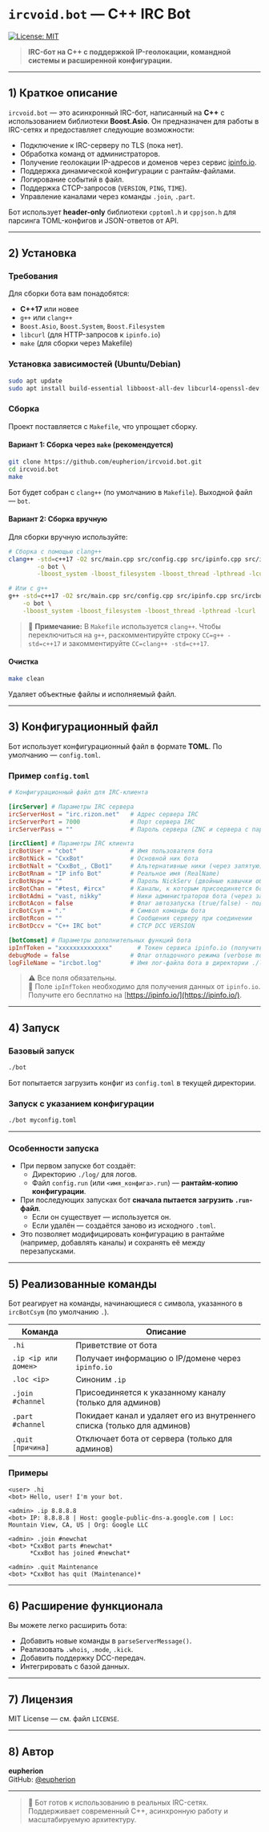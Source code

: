# `ircvoid.bot` — C++ IRC Bot

[![License: MIT](https://img.shields.io/badge/License-MIT-yellow.svg)](https://opensource.org/licenses/MIT)

> **IRC-бот на C++ с поддержкой IP-геолокации, командной системы и расширенной конфигурации.**

---

## 1) Краткое описание

`ircvoid.bot` — это асинхронный IRC-бот, написанный на **C++** с использованием библиотеки **Boost.Asio**. Он предназначен для работы в IRC-сетях и предоставляет следующие возможности:

- Подключение к IRC-серверу по TLS (пока нет).
- Обработка команд от администраторов.
- Получение геолокации IP-адресов и доменов через сервис [ipinfo.io](https://ipinfo.io/).
- Поддержка динамической конфигурации с рантайм-файлами.
- Логирование событий в файл.
- Поддержка CTCP-запросов (`VERSION`, `PING`, `TIME`).
- Управление каналами через команды `.join`, `.part`.

Бот использует **header-only** библиотеки `cpptoml.h` и `cppjson.h` для парсинга TOML-конфигов и JSON-ответов от API.

---

## 2) Установка

### Требования

Для сборки бота вам понадобятся:

- **C++17** или новее
- `g++` или `clang++`
- `Boost.Asio`, `Boost.System`, `Boost.Filesystem`
- `libcurl` (для HTTP-запросов к `ipinfo.io`)
- `make` (для сборки через Makefile)

### Установка зависимостей (Ubuntu/Debian)

```bash
sudo apt update
sudo apt install build-essential libboost-all-dev libcurl4-openssl-dev clang
```

### Сборка

Проект поставляется с `Makefile`, что упрощает сборку.

#### Вариант 1: Сборка через `make` (рекомендуется)

```bash
git clone https://github.com/eupherion/ircvoid.bot.git
cd ircvoid.bot
make
```

Бот будет собран с `clang++` (по умолчанию в `Makefile`). Выходной файл — `bot`.

#### Вариант 2: Сборка вручную

Для сборки вручную используйте:

```bash
# Сборка с помощью clang++
clang++ -std=c++17 -O2 src/main.cpp src/config.cpp src/ipinfo.cpp src/ircbot.cpp \
        -o bot \
        -lboost_system -lboost_filesystem -lboost_thread -lpthread -lcurl

# Или с g++
g++ -std=c++17 -O2 src/main.cpp src/config.cpp src/ipinfo.cpp src/ircbot.cpp \
    -o bot \
    -lboost_system -lboost_filesystem -lboost_thread -lpthread -lcurl
```

> 🔧 **Примечание:** В `Makefile` используется `clang++`. Чтобы переключиться на `g++`, раскомментируйте строку `CC=g++ -std=c++17` и закомментируйте `CC=clang++ -std=c++17`.

#### Очистка

```bash
make clean
```

Удаляет объектные файлы и исполняемый файл.

---

## 3) Конфигурационный файл

Бот использует конфигурационный файл в формате **TOML**. По умолчанию — `config.toml`.

### Пример `config.toml`

```toml
# Конфигурационный файл для IRC-клиента

[ircServer]	# Параметры IRC сервера
ircServerHost = "irc.rizon.net"   # Адрес сервера IRC
ircServerPort = 7000              # Порт сервера IRC
ircServerPass = ""                # Пароль сервера (ZNC и сервера с паролем)

[ircClient] # Параметры IRC клиента
ircBotUser = "cbot"               # Имя пользователя бота
ircBotNick = "CxxBot"             # Основной ник бота
ircBotNalt = "CxxBot_, CBot1"     # Альтернативные ники (через запятую)
ircBotRnam = "IP info Bot"        # Реальное имя (RealName)
ircBotNspw = ""                   # Пароль NickServ (двойные кавычки обязательны, пустое если авторизация не нужна)
ircBotChan = "#test, #ircx"       # Каналы, к которым присоединяется бот при подключении
ircBotAdmi = "vast, nikky"        # Ники администраторов бота (через запятую)
ircBotAcon = false                # Флаг автозапуска (true/false) - подключаться ли при старте
ircBotCsym = "."                  # Символ команды бота
ircBotRcon = ""                   # Сообщения серверу при соединении 
ircBotDccv = "C++ IRC bot"        # CTCP DCC VERSION

[botComset] # Параметры дополнительных функций бота
ipInfToken = "xxxxxxxxxxxxxx"	    # Токен сервиса ipinfo.io (получить на https://ipinfo.io/)
debugMode = false                 # Флаг отладочного режима (verbose mode)
logFileName = "ircbot.log"        # Имя лог-файла бота в директории ./log
```

> ⚠️ Все поля обязательны.  
> 🔐 Поле `ipInfToken` необходимо для получения данных от `ipinfo.io`. Получите его бесплатно на [https://ipinfo.io/](https://ipinfo.io/).

---

## 4) Запуск

### Базовый запуск

```bash
./bot
```

Бот попытается загрузить конфиг из `config.toml` в текущей директории.

### Запуск с указанием конфигурации

```bash
./bot myconfig.toml
```

---

### Особенности запуска

- При первом запуске бот создаёт:
  - Директорию `./log/` для логов.
  - Файл `config.run` (или `<имя_конфига>.run`) — **рантайм-копию конфигурации**.
- При последующих запусках бот **сначала пытается загрузить `.run`-файл**.
  - Если он существует — используется он.
  - Если удалён — создаётся заново из исходного `.toml`.
- Это позволяет модифицировать конфигурацию в рантайме (например, добавлять каналы) и сохранять её между перезапусками.

---

## 5) Реализованные команды

Бот реагирует на команды, начинающиеся с символа, указанного в `ircBotCsym` (по умолчанию `.`).

| Команда | Описание |
|--------|--------|
| `.hi` | Приветствие от бота |
| `.ip <ip или домен>` | Получает информацию о IP/домене через `ipinfo.io` |
| `.loc <ip>` | Синоним `.ip` |
| `.join #channel` | Присоединяется к указанному каналу (только для админов) |
| `.part #channel` | Покидает канал и удаляет его из внутреннего списка (только для админов) |
| `.quit [причина]` | Отключает бота от сервера (только для админов) |

### Примеры

```irc
<user> .hi
<bot> Hello, user! I'm your bot.

<admin> .ip 8.8.8.8
<bot> IP: 8.8.8.8 | Host: google-public-dns-a.google.com | Loc: Mountain View, CA, US | Org: Google LLC

<admin> .join #newchat
<bot> *CxxBot parts #newchat*  
      *CxxBot has joined #newchat*

<admin> .quit Maintenance
<bot> *CxxBot has quit (Maintenance)*
```

---

## 6) Расширение функционала

Вы можете легко расширить бота:

- Добавить новые команды в `parseServerMessage()`.
- Реализовать `.whois`, `.mode`, `.kick`.
- Добавить поддержку DCC-передач.
- Интегрировать с базой данных.

---

## 7) Лицензия

MIT License — см. файл `LICENSE`.

---

## 8) Автор

**eupherion**  
GitHub: [@eupherion](https://github.com/eupherion)

---

> 🚀 Бот готов к использованию в реальных IRC-сетях.  
> Поддерживает современный C++, асинхронную работу и масштабируемую архитектуру.
